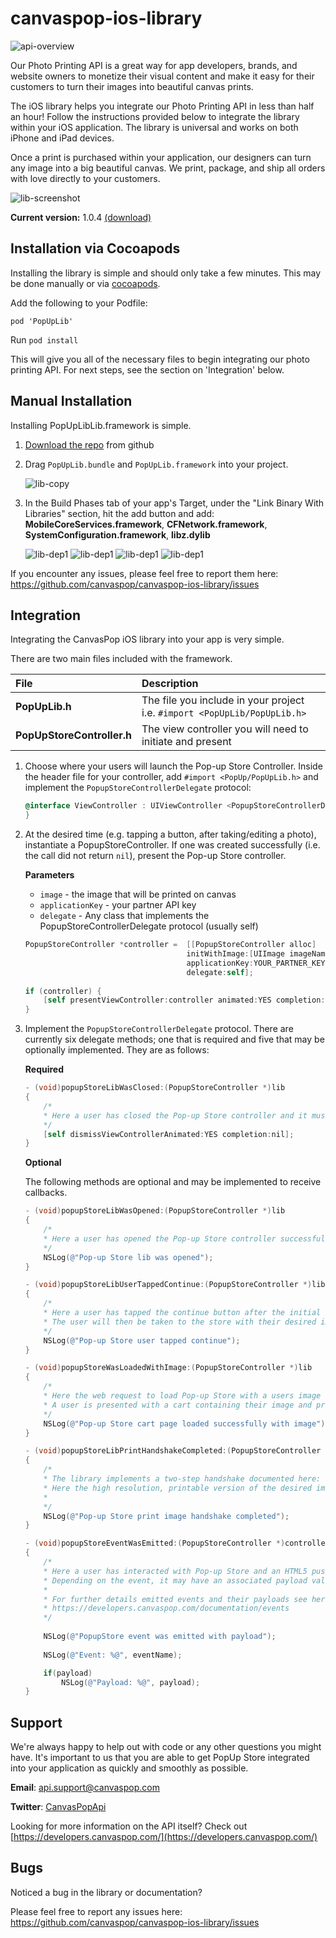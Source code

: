 canvaspop-ios-library
=====================

![api-overview](https://cp-static.s3.amazonaws.com/popupstore/documentation/photo-printing-api.jpg)

Our Photo Printing API is a great way for app developers, brands, and website owners to monetize their visual content and make it easy for their customers to turn their images into beautiful canvas prints.
 
The iOS library helps you integrate our Photo Printing API in less than half an hour! Follow the instructions provided below to integrate the library within your iOS application. The library is universal and works on both iPhone and iPad devices.
 
Once a print is purchased within your application, our designers can turn any image into a big beautiful canvas. We print, package, and ship  all orders with love directly to your customers.

![lib-screenshot](https://cp-static.s3.amazonaws.com/popupstore/documentation/lib-screenshot.png)

**Current version:** 1.0.4 [(download)](https://github.com/canvaspop/canvaspop-ios-library/archive/master.zip)

## Installation via Cocoapods

Installing the library is simple and should only take a few minutes. This may be done manually or via [cocoapods](http://cocoapods.org/).

Add the following to your Podfile: 

````
pod 'PopUpLib'
````

Run `pod install`

This will give you all of the necessary files to begin integrating our photo printing API. For next steps, see the section on 'Integration' below.

## Manual Installation

Installing PopUpLibLib.framework is simple.

1. [Download the repo](https://github.com/canvaspop/canvaspop-ios-library/archive/master.zip) from github

2. Drag `PopUpLib.bundle` and `PopUpLib.framework` into your project.
    
    ![lib-copy](https://cp-static.s3.amazonaws.com/popupstore/documentation/lib1.png)


3. In the Build Phases tab of your app's Target, under the "Link Binary With Libraries" section, hit the add button and add: **MobileCoreServices.framework**, **CFNetwork.framework**, **SystemConfiguration.framework**, **libz.dylib**

    ![lib-dep1](https://cp-static.s3.amazonaws.com/popupstore/documentation/lib2.png)
    ![lib-dep1](https://cp-static.s3.amazonaws.com/popupstore/documentation/lib3.png)
    ![lib-dep1](https://cp-static.s3.amazonaws.com/popupstore/documentation/lib4.png)
    ![lib-dep1](https://cp-static.s3.amazonaws.com/popupstore/documentation/lib5.png)

    
If you encounter any issues, please feel free to report them here: https://github.com/canvaspop/canvaspop-ios-library/issues

## Integration

Integrating the CanvasPop iOS library into your app is very simple.

There are two main files included with the framework.

| File          | Description   |
| :------------ | :------------ |
|**PopUpLib.h**| The file you include in your project i.e. `#import <PopUpLib/PopUpLib.h>` |
|**PopUpStoreController.h**| The view controller you will need to initiate and present |

1. Choose where your users will launch the Pop-up Store Controller. Inside the header file for your controller, add `#import <PopUp/PopUpLib.h>` and implement the `PopupStoreControllerDelegate` protocol:
    ````objective-c
    @interface ViewController : UIViewController <PopupStoreControllerDelegate> {
    }
    ````
2. At the desired time (e.g. tapping a button, after taking/editing a photo), instantiate a PopupStoreController. If one was created successfully (i.e. the call did not return `nil`), present the Pop-up Store controller.

    **Parameters**
    - `image` - the image that will be printed on canvas
    - `applicationKey` - your partner API key 
    - `delegate` -  Any class that implements the PopupStoreControllerDelegate protocol (usually self)
    
    ````objective-c
    PopupStoreController *controller =  [[PopupStoreController alloc] 
                                        initWithImage:[UIImage imageNamed:@"your_descired_image.jpg"] 
                                        applicationKey:YOUR_PARTNER_KEY 
                                        delegate:self];
                                                                     
    if (controller) {
        [self presentViewController:controller animated:YES completion:NULL];
    }
    ````
3. Implement the `PopupStoreControllerDelegate` protocol. There are currently six delegate methods; one that is required and five that may be optionally implemented. They are as follows:
    
    **Required**

    ````objective-c
    - (void)popupStoreLibWasClosed:(PopupStoreController *)lib
    {
        /*
        * Here a user has closed the Pop-up Store controller and it must be dismissed
        */
        [self dismissViewControllerAnimated:YES completion:nil];
    }
    ````

    **Optional**
    
    The following methods are optional and may be implemented to receive callbacks.

    ````objective-c
    - (void)popupStoreLibWasOpened:(PopupStoreController *)lib
    {
        /*
        * Here a user has opened the Pop-up Store controller successfully
        */
        NSLog(@"Pop-up Store lib was opened");
    }

    - (void)popupStoreLibUserTappedContinue:(PopupStoreController *)lib
    {
        /*
        * Here a user has tapped the continue button after the initial image handshake was completed
        * The user will then be taken to the store with their desired image
        */
        NSLog(@"Pop-up Store user tapped continue");
    }

    - (void)popupStoreWasLoadedWithImage:(PopupStoreController *)lib
    {
        /*
        * Here the web request to load Pop-up Store with a users image completed successfully
        * A user is presented with a cart containing their image and print options
        */
        NSLog(@"Pop-up Store cart page loaded successfully with image");
    }

    - (void)popupStoreLibPrintHandshakeCompleted:(PopupStoreController *)lib
    {
        /*
        * The library implements a two-step handshake documented here: https://developers.canvaspop.com/documentation/image-handshake#two-step
        * Here the high resolution, printable version of the desired image was uploaded succesfully
        * 
        */
        NSLog(@"Pop-up Store print image handshake completed");
    }
    
    - (void)popupStoreEventWasEmitted:(PopupStoreController *)controller withEvent:(NSString*)eventName withPayload:(NSDictionary *)payload
    {
        /*
        * Here a user has interacted with Pop-up Store and an HTML5 pushMessage() was emitted.
        * Depending on the event, it may have an associated payload value sent along with the event name.
        * 
        * For further details emitted events and their payloads see here: 
        * https://developers.canvaspop.com/documentation/events
        */
        
        NSLog(@"PopupStore event was emitted with payload");
        
        NSLog(@"Event: %@", eventName);
    
        if(payload)
            NSLog(@"Payload: %@", payload);
    }

    ````
    
## Support

We're always happy to help out with code or any other questions you might have. 
It's important to us that you are able to get PopUp Store integrated into your application as quickly and smoothly as possible.

**Email**:   [api.support@canvaspop.com](mailto:api.support@canvaspop.com)

**Twitter**: [CanvasPopApi](https://twitter.com/CanvasPopApi)

Looking for more information on the API itself? Check out [https://developers.canvaspop.com/](https://developers.canvaspop.com/)

## Bugs

Noticed a bug in the library or documentation? 

Please feel free to report any issues here: https://github.com/canvaspop/canvaspop-ios-library/issues

